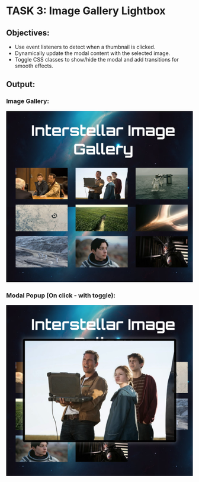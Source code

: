 # TASK 3: Image Gallery Lightbox

## Objectives:

- Use event listeners to detect when a thumbnail is clicked.
- Dynamically update the modal content with the selected image.
- Toggle CSS classes to show/hide the modal and add transitions for smooth effects.

## Output:

### Image Gallery:

![](gallery.png)

### Modal Popup (On click - with toggle):

![](modal.png)
